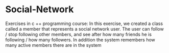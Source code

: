 # Social-Network
Exercises in c ++ programming course:
In this exercise, we created a class called a member that represents a social network user.
The user can follow / stop following other members, and see after how many friends he is following / how many followers. In addition the system remembers how many active members there are in the system
